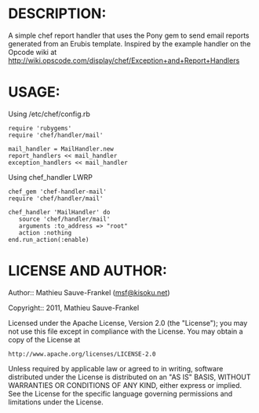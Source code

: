 # DESCRIPTION:

A simple chef report handler that uses the Pony gem to send email reports
generated from an Erubis template. Inspired by the example handler on the
Opcode wiki at http://wiki.opscode.com/display/chef/Exception+and+Report+Handlers

# USAGE:

Using /etc/chef/config.rb

    require 'rubygems'
    require 'chef/handler/mail'

    mail_handler = MailHandler.new
    report_handlers << mail_handler
    exception_handlers << mail_handler


Using chef_handler LWRP

    chef_gem 'chef-handler-mail'
    require 'chef/handler/mail'

    chef_handler 'MailHandler' do
       source 'chef/handler/mail'
       arguments :to_address => "root"
       action :nothing
    end.run_action(:enable)

# LICENSE AND AUTHOR:

Author:: Mathieu Sauve-Frankel (<msf@kisoku.net>)

Copyright:: 2011, Mathieu Sauve-Frankel

Licensed under the Apache License, Version 2.0 (the "License");
you may not use this file except in compliance with the License.
You may obtain a copy of the License at

    http://www.apache.org/licenses/LICENSE-2.0

Unless required by applicable law or agreed to in writing, software
distributed under the License is distributed on an "AS IS" BASIS,
WITHOUT WARRANTIES OR CONDITIONS OF ANY KIND, either express or implied.
See the License for the specific language governing permissions and
limitations under the License.
